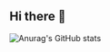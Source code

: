 ## Hi there 👋

<!--
**wilodorico/wilodorico** is a ✨ _special_ ✨ repository because its `README.md` (this file) appears on your GitHub profile.

Here are some ideas to get you started:

- 🔭 I’m currently working on ...
- 🌱 I’m currently learning ...
- 👯 I’m looking to collaborate on ...
- 🤔 I’m looking for help with ...
- 💬 Ask me about ...
- 📫 How to reach me: ...
- 😄 Pronouns: ...
- ⚡ Fun fact: ...    
-->


![Anurag's GitHub stats](https://github-readme-stats.vercel.app/api?username=wilodorico&show_icons=true&theme=tokyonight)
